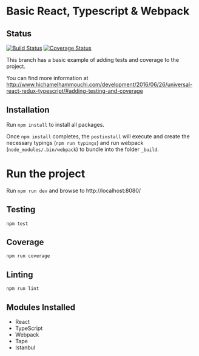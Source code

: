 # Basic React, Typescript & Webpack

## Status

[![Build Status](https://travis-ci.org/melxx001/redux-starter.svg?branch=master)](https://travis-ci.org/melxx001/redux-starter) [![Coverage Status](https://coveralls.io/repos/github/melxx001/redux-starter/badge.svg?branch=master)](https://coveralls.io/github/melxx001/redux-starter?branch=master)

This branch has a basic example of adding tests and coverage to the project.

You can find more information at http://www.hichamelhammouchi.com/development/2016/06/26/universal-react-redux-typescript/#adding-testing-and-coverage

## Installation

Run `npm install` to install all packages.

Once `npm install` completes, the `postinstall` will execute and create the necessary typings (`npm run typings`) and run webpack (`node_modules/.bin/webpack`) to bundle into the folder `_build`.

# Run the project

Run `npm run dev` and browse to http://localhost:8080/

## Testing

`npm test`

## Coverage

`npm run coverage`

## Linting

`npm run lint`

## Modules Installed

- React
- TypeScript
- Webpack
- Tape
- Istanbul


